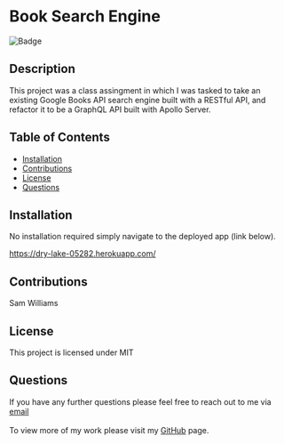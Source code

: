 # Book Search Engine
  
  ![Badge](https://img.shields.io/badge/licence-MIT-green)

  ## Description
  This project was a class assingment in which I was tasked to take an existing Google Books API search engine built with a RESTful API, and refactor it to be a GraphQL API built with Apollo Server. 

  ## Table of Contents
  * [Installation](#installation)
  * [Contributions](#contributions)
  * [License](#license)
  * [Questions](#questions)

  ## Installation
  No installation required simply navigate to the deployed app (link below).

  https://dry-lake-05282.herokuapp.com/


  ## Contributions
  Sam Williams

  
  ## License 
  This project is licensed under MIT 


  ## Questions
  If you have any further questions please feel free to reach out to me via [email](mailto:samwilliams281@gmail.com)  <br>  
  To view more of my work please visit my [GitHub](https://github.com/samw281) page.